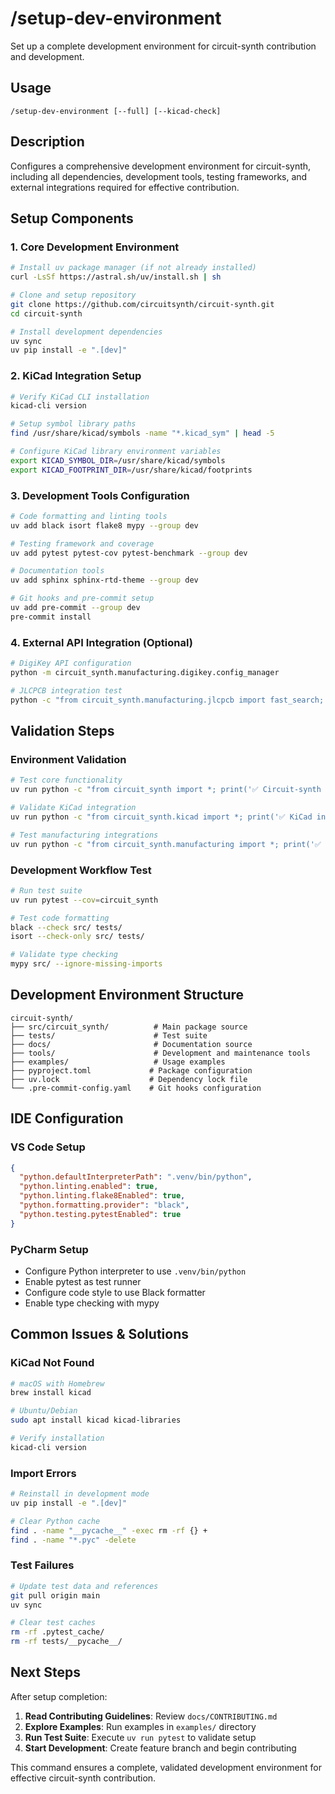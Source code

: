 # /setup-dev-environment

Set up a complete development environment for circuit-synth contribution and development.

## Usage
```
/setup-dev-environment [--full] [--kicad-check]
```

## Description
Configures a comprehensive development environment for circuit-synth, including all dependencies, development tools, testing frameworks, and external integrations required for effective contribution.

## Setup Components

### 1. Core Development Environment
```bash
# Install uv package manager (if not already installed)
curl -LsSf https://astral.sh/uv/install.sh | sh

# Clone and setup repository
git clone https://github.com/circuitsynth/circuit-synth.git
cd circuit-synth

# Install development dependencies
uv sync
uv pip install -e ".[dev]"
```

### 2. KiCad Integration Setup
```bash
# Verify KiCad CLI installation
kicad-cli version

# Setup symbol library paths
find /usr/share/kicad/symbols -name "*.kicad_sym" | head -5

# Configure KiCad library environment variables
export KICAD_SYMBOL_DIR=/usr/share/kicad/symbols
export KICAD_FOOTPRINT_DIR=/usr/share/kicad/footprints
```

### 3. Development Tools Configuration
```bash
# Code formatting and linting tools
uv add black isort flake8 mypy --group dev

# Testing framework and coverage
uv add pytest pytest-cov pytest-benchmark --group dev

# Documentation tools
uv add sphinx sphinx-rtd-theme --group dev

# Git hooks and pre-commit setup
uv add pre-commit --group dev
pre-commit install
```

### 4. External API Integration (Optional)
```bash
# DigiKey API configuration
python -m circuit_synth.manufacturing.digikey.config_manager

# JLCPCB integration test
python -c "from circuit_synth.manufacturing.jlcpcb import fast_search; print('JLCPCB OK')"
```

## Validation Steps

### Environment Validation
```bash
# Test core functionality
uv run python -c "from circuit_synth import *; print('✅ Circuit-synth imported successfully')"

# Validate KiCad integration
uv run python -c "from circuit_synth.kicad import *; print('✅ KiCad integration ready')"

# Test manufacturing integrations
uv run python -c "from circuit_synth.manufacturing import *; print('✅ Manufacturing integrations loaded')"
```

### Development Workflow Test
```bash
# Run test suite
uv run pytest --cov=circuit_synth

# Test code formatting
black --check src/ tests/
isort --check-only src/ tests/

# Validate type checking
mypy src/ --ignore-missing-imports
```

## Development Environment Structure
```
circuit-synth/
├── src/circuit_synth/          # Main package source
├── tests/                      # Test suite
├── docs/                       # Documentation source
├── tools/                      # Development and maintenance tools
├── examples/                   # Usage examples
├── pyproject.toml             # Package configuration
├── uv.lock                    # Dependency lock file
└── .pre-commit-config.yaml    # Git hooks configuration
```

## IDE Configuration

### VS Code Setup
```json
{
  "python.defaultInterpreterPath": ".venv/bin/python",
  "python.linting.enabled": true,
  "python.linting.flake8Enabled": true,
  "python.formatting.provider": "black",
  "python.testing.pytestEnabled": true
}
```

### PyCharm Setup
- Configure Python interpreter to use `.venv/bin/python`
- Enable pytest as test runner
- Configure code style to use Black formatter
- Enable type checking with mypy

## Common Issues & Solutions

### KiCad Not Found
```bash
# macOS with Homebrew
brew install kicad

# Ubuntu/Debian
sudo apt install kicad kicad-libraries

# Verify installation
kicad-cli version
```

### Import Errors
```bash
# Reinstall in development mode
uv pip install -e ".[dev]"

# Clear Python cache
find . -name "__pycache__" -exec rm -rf {} +
find . -name "*.pyc" -delete
```

### Test Failures
```bash
# Update test data and references
git pull origin main
uv sync

# Clear test caches
rm -rf .pytest_cache/
rm -rf tests/__pycache__/
```

## Next Steps
After setup completion:
1. **Read Contributing Guidelines**: Review `docs/CONTRIBUTING.md`
2. **Explore Examples**: Run examples in `examples/` directory  
3. **Run Test Suite**: Execute `uv run pytest` to validate setup
4. **Start Development**: Create feature branch and begin contributing

This command ensures a complete, validated development environment for effective circuit-synth contribution.